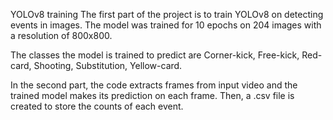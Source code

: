 YOLOv8 training
The first part of the project is to train YOLOv8 on detecting events in images. The model was trained for 10 epochs on 204 images with a resolution of 800x800.

The classes the model is trained to predict are Corner-kick, Free-kick, Red-card, Shooting, Substitution, Yellow-card.

In the second part, the code extracts frames from input video and the trained model makes its prediction on each frame. Then, a .csv file is created to store the counts of each event.
